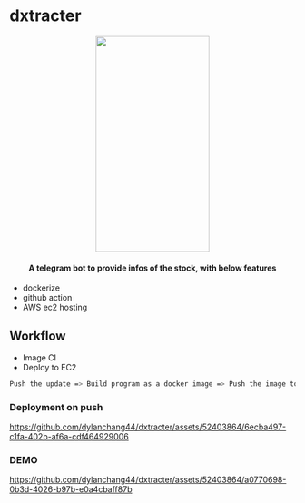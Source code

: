 # dxtracter
<p align="center">
   <img width="200" height="380" src="[https://picsum.photos/460/300](https://github.com/dylanchang44/dxtracter/assets/52403864/84f43aab-2c74-48cf-93cd-6a5a7f23e9d4)">
</p>
<h4 align="center">A telegram bot to provide infos of the stock, with below features</h4>

- dockerize
- github action
- AWS ec2 hosting

## Workflow

- Image CI
- Deploy to EC2
```sh
Push the update => Build program as a docker image => Push the image to dockerhub => SSH to AWS ec2 instance => Clear the existing local image => Pull and run latest image from Docker Hub => Done! The bot is running with latest update
```

### Deployment on push


https://github.com/dylanchang44/dxtracter/assets/52403864/6ecba497-c1fa-402b-af6a-cdf464929006



### DEMO


https://github.com/dylanchang44/dxtracter/assets/52403864/a0770698-0b3d-4026-b97b-e0a4cbaff87b



